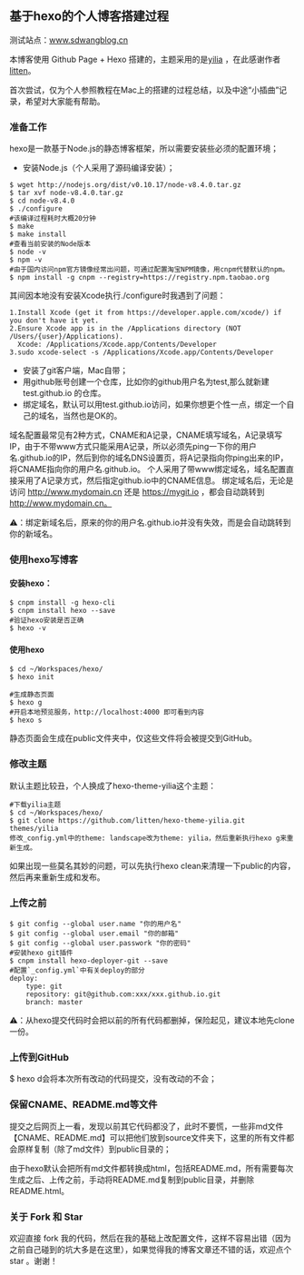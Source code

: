 ## 基于hexo的个人博客搭建过程
测试站点：www.sdwangblog.cn

本博客使用 Github Page + Hexo 搭建的，主题采用的是[yilia](https://github.com/litten/hexo-theme-yilia) ，在此感谢作者[litten](https://github.com/litten)。

首次尝试，仅为个人参照教程在Mac上的搭建的过程总结，以及中途“小插曲”记录，希望对大家能有帮助。
### 准备工作
hexo是一款基于Node.js的静态博客框架，所以需要安装些必须的配置环境；
- 安装Node.js（个人采用了源码编译安装）；
```
$ wget http://nodejs.org/dist/v0.10.17/node-v8.4.0.tar.gz
$ tar xvf node-v8.4.0.tar.gz
$ cd node-v8.4.0
$ ./configure
#该编译过程耗时大概20分钟
$ make
$ make install
#查看当前安装的Node版本
$ node -v
$ npm -v
#由于国内访问npm官方镜像经常出问题，可通过配置淘宝NPM镜像，用cnpm代替默认的npm。
$ npm install -g cnpm --registry=https://registry.npm.taobao.org
```
其间因本地没有安装Xcode执行./configure时我遇到了问题：
```
1.Install Xcode (get it from https://developer.apple.com/xcode/) if you don't have it yet.
2.Ensure Xcode app is in the /Applications directory (NOT /Users/{user}/Applications).
  Xcode: /Applications/Xcode.app/Contents/Developer
3.sudo xcode-select -s /Applications/Xcode.app/Contents/Developer
```
- 安装了git客户端，Mac自带；
- 用github账号创建一个仓库，比如你的github用户名为test,那么就新建 test.github.io 的仓库。
- 绑定域名，默认可以用test.github.io访问，如果你想更个性一点，绑定一个自己的域名，当然也是OK的。

域名配置最常见有2种方式，CNAME和A记录，CNAME填写域名，A记录填写IP，由于不带www方式只能采用A记录，所以必须先ping一下你的用户名.github.io的IP，然后到你的域名DNS设置页，将A记录指向你ping出来的IP，将CNAME指向你的用户名.github.io。
个人采用了带www绑定域名，域名配置直接采用了A记录方式，然后指定github.io中的CNAME信息。
绑定域名后，无论是访问 http://www.mydomain.cn 还是 https://mygit.io ，都会自动跳转到 http://www.mydomain.cn。

⚠️：绑定新域名后，原来的你的用户名.github.io并没有失效，而是会自动跳转到你的新域名。

### 使用hexo写博客
#### 安装hexo：
```
$ cnpm install -g hexo-cli
$ cnpm install hexo --save
#验证hexo安装是否正确
$ hexo -v
```
#### 使用hexo
```
$ cd ~/Workspaces/hexo/
$ hexo init

#生成静态页面
$ hexo g
#开启本地预览服务，http://localhost:4000 即可看到内容
$ hexo s
```
静态页面会生成在public文件夹中，仅这些文件将会被提交到GitHub。
### 修改主题
默认主题比较丑，个人换成了hexo-theme-yilia这个主题：
```
#下载yilia主题
$ cd ~/Workspaces/hexo/
$ git clone https://github.com/litten/hexo-theme-yilia.git themes/yilia
修改_config.yml中的theme: landscape改为theme: yilia，然后重新执行hexo g来重新生成。
```
如果出现一些莫名其妙的问题，可以先执行hexo clean来清理一下public的内容，然后再来重新生成和发布。
### 上传之前
```
$ git config --global user.name "你的用户名"
$ git config --global user.email "你的邮箱"
$ git config --global user.passwork "你的密码"
#安装hexo git插件
$ cnpm install hexo-deployer-git --save
#配置`_config.yml`中有关deploy的部分
deploy:
    type: git
    repository: git@github.com:xxx/xxx.github.io.git
    branch: master
```    
⚠️：从hexo提交代码时会把以前的所有代码都删掉，保险起见，建议本地先clone一份。

### 上传到GitHub
$ hexo d会将本次所有改动的代码提交，没有改动的不会；

### 保留CNAME、README.md等文件
提交之后网页上一看，发现以前其它代码都没了，此时不要慌，一些非md文件【CNAME、README.md】可以把他们放到source文件夹下，这里的所有文件都会原样复制（除了md文件）到public目录的；

由于hexo默认会把所有md文件都转换成html，包括README.md，所有需要每次生成之后、上传之前，手动将README.md复制到public目录，并删除README.html。

### 关于 Fork 和 Star
欢迎直接 fork 我的代码，然后在我的基础上改配置文件，这样不容易出错（因为之前自己碰到的坑大多是在这里），如果觉得我的博客文章还不错的话，欢迎点个 star 。谢谢！
